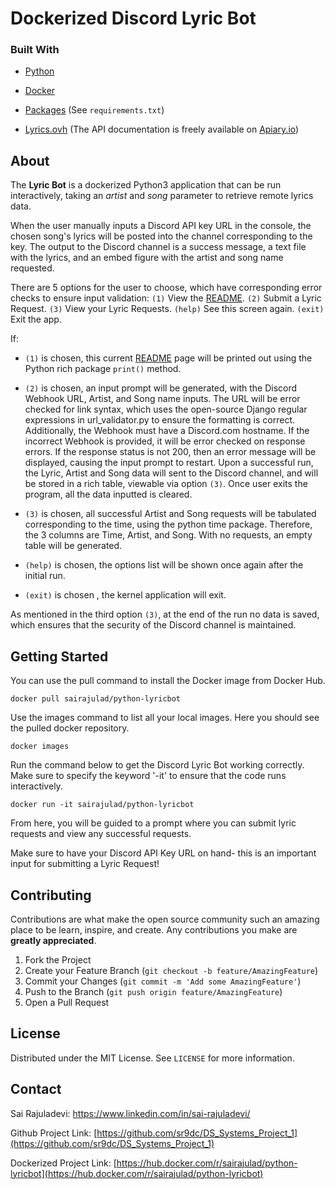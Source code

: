 # Dockerized Discord Lyric Bot
<!--
*** Thanks for checking out my Discord Lyric bot. If you have a suggestion
*** that would make this better, please fork the repo and create a pull request
*** or simply open an issue with the tag "enhancement".
-->

### Built With

* [Python](https://www.python.org/)
* [Docker](https://www.docker.com/)

* [Packages](https://github.com/sr9dc/DS_Systems_Project_1/blob/master/requirements.txt) (See `requirements.txt`)

* [Lyrics.ovh](https://lyrics.ovh/) (The API documentation is freely available on [Apiary.io](http://docs.lyricsovh.apiary.io/))

<!-- GETTING STARTED -->
## About

The **Lyric Bot** is a dockerized Python3 application that can be run interactively, taking an _artist_ and _song_ parameter to retrieve remote lyrics data. 

When the user manually inputs a Discord API key URL in the console, the chosen song's lyrics will be posted into the channel corresponding to the key. The output to the Discord channel is a success message, a text file with the lyrics, and an embed figure with the artist and song name requested. 

There are 5 options for the user to choose, which have corresponding error checks to ensure input validation:
`(1)` View the [README](https://github.com/sr9dc/DS_Systems_Project_1/blob/master/README.md).
`(2)` Submit a Lyric Request. 
`(3)` View your Lyric Requests. 
`(help)` See this screen again. 
`(exit)` Exit the app. 

If: 
* `(1)` is chosen, this current [README](https://github.com/sr9dc/DS_Systems_Project_1/blob/master/README.md) page will be printed out using the Python rich package `print()` method. 

* `(2)` is chosen, an input prompt will be generated, with the Discord Webhook URL, Artist, and Song name inputs. The URL will be error checked for link syntax, which uses the open-source Django regular expressions in url_validator.py to ensure the formatting is correct. Additionally, the Webhook must have a Discord.com hostname. If the incorrect Webhook is provided, it will be error checked on response errors. If the response status is not 200, then an error message will be displayed, causing the input prompt to restart. Upon a successful run, the Lyric, Artist and Song data will sent to the Discord channel, and will be stored in a rich table, viewable via option `(3)`. Once user exits the program, all the data inputted is cleared. 

* `(3)` is chosen, all successful Artist and Song requests will be tabulated corresponding to the time, using the python time package. Therefore, the 3 columns are Time, Artist, and Song. With no requests, an empty table will be generated. 

* `(help)` is chosen, the options list will be shown once again after the initial run. 

* `(exit)` is chosen , the kernel application will exit. 


As mentioned in the third option `(3)`, at the end of the run no data is saved, which ensures that the security of the Discord channel is maintained. 


<!-- GETTING STARTED -->
## Getting Started

You can use the pull command to install the Docker image from Docker Hub. 
```
docker pull sairajulad/python-lyricbot
```

Use the images command to list all your local images. Here you should see the pulled docker repository. 
```
docker images
```

Run the command below to get the Discord Lyric Bot working correctly. Make sure to specify the keyword '-it' to ensure that the code runs interactively. 
```
docker run -it sairajulad/python-lyricbot
```

From here, you will be guided to a prompt where you can submit lyric requests and view any successful requests.

Make sure to have your Discord API Key URL on hand- this is an important input for submitting a Lyric Request!

<!-- CONTRIBUTING -->
## Contributing

Contributions are what make the open source community such an amazing place to be learn, inspire, and create. Any contributions you make are **greatly appreciated**.

1. Fork the Project
2. Create your Feature Branch (`git checkout -b feature/AmazingFeature`)
3. Commit your Changes (`git commit -m 'Add some AmazingFeature'`)
4. Push to the Branch (`git push origin feature/AmazingFeature`)
5. Open a Pull Request

<!-- LICENSE -->
## License

Distributed under the MIT License. See `LICENSE` for more information.


<!-- CONTACT -->
## Contact

Sai Rajuladevi: https://www.linkedin.com/in/sai-rajuladevi/

Github Project Link: [https://github.com/sr9dc/DS_Systems_Project_1](https://github.com/sr9dc/DS_Systems_Project_1)

Dockerized Project Link: [https://hub.docker.com/r/sairajulad/python-lyricbot](https://hub.docker.com/r/sairajulad/python-lyricbot)
